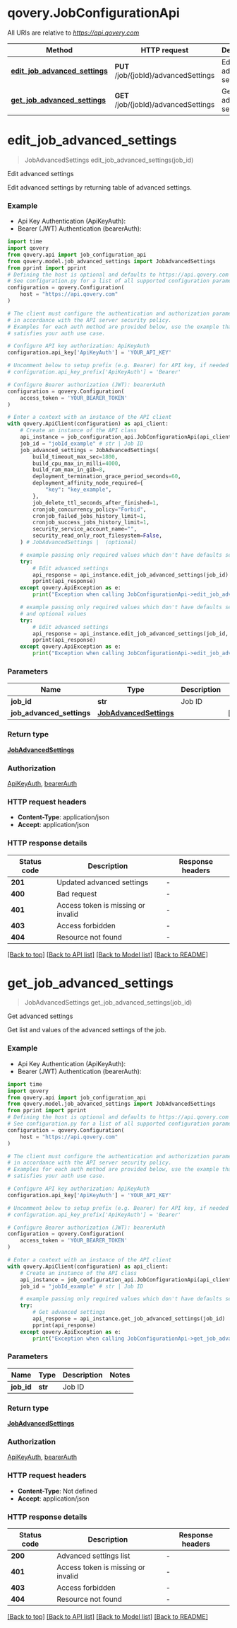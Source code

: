 # qovery.JobConfigurationApi

All URIs are relative to *https://api.qovery.com*

Method | HTTP request | Description
------------- | ------------- | -------------
[**edit_job_advanced_settings**](JobConfigurationApi.md#edit_job_advanced_settings) | **PUT** /job/{jobId}/advancedSettings | Edit advanced settings
[**get_job_advanced_settings**](JobConfigurationApi.md#get_job_advanced_settings) | **GET** /job/{jobId}/advancedSettings | Get advanced settings


# **edit_job_advanced_settings**
> JobAdvancedSettings edit_job_advanced_settings(job_id)

Edit advanced settings

Edit advanced settings by returning table of advanced settings.

### Example

* Api Key Authentication (ApiKeyAuth):
* Bearer (JWT) Authentication (bearerAuth):

```python
import time
import qovery
from qovery.api import job_configuration_api
from qovery.model.job_advanced_settings import JobAdvancedSettings
from pprint import pprint
# Defining the host is optional and defaults to https://api.qovery.com
# See configuration.py for a list of all supported configuration parameters.
configuration = qovery.Configuration(
    host = "https://api.qovery.com"
)

# The client must configure the authentication and authorization parameters
# in accordance with the API server security policy.
# Examples for each auth method are provided below, use the example that
# satisfies your auth use case.

# Configure API key authorization: ApiKeyAuth
configuration.api_key['ApiKeyAuth'] = 'YOUR_API_KEY'

# Uncomment below to setup prefix (e.g. Bearer) for API key, if needed
# configuration.api_key_prefix['ApiKeyAuth'] = 'Bearer'

# Configure Bearer authorization (JWT): bearerAuth
configuration = qovery.Configuration(
    access_token = 'YOUR_BEARER_TOKEN'
)

# Enter a context with an instance of the API client
with qovery.ApiClient(configuration) as api_client:
    # Create an instance of the API class
    api_instance = job_configuration_api.JobConfigurationApi(api_client)
    job_id = "jobId_example" # str | Job ID
    job_advanced_settings = JobAdvancedSettings(
        build_timeout_max_sec=1800,
        build_cpu_max_in_milli=4000,
        build_ram_max_in_gib=8,
        deployment_termination_grace_period_seconds=60,
        deployment_affinity_node_required={
            "key": "key_example",
        },
        job_delete_ttl_seconds_after_finished=1,
        cronjob_concurrency_policy="Forbid",
        cronjob_failed_jobs_history_limit=1,
        cronjob_success_jobs_history_limit=1,
        security_service_account_name="",
        security_read_only_root_filesystem=False,
    ) # JobAdvancedSettings |  (optional)

    # example passing only required values which don't have defaults set
    try:
        # Edit advanced settings
        api_response = api_instance.edit_job_advanced_settings(job_id)
        pprint(api_response)
    except qovery.ApiException as e:
        print("Exception when calling JobConfigurationApi->edit_job_advanced_settings: %s\n" % e)

    # example passing only required values which don't have defaults set
    # and optional values
    try:
        # Edit advanced settings
        api_response = api_instance.edit_job_advanced_settings(job_id, job_advanced_settings=job_advanced_settings)
        pprint(api_response)
    except qovery.ApiException as e:
        print("Exception when calling JobConfigurationApi->edit_job_advanced_settings: %s\n" % e)
```


### Parameters

Name | Type | Description  | Notes
------------- | ------------- | ------------- | -------------
 **job_id** | **str**| Job ID |
 **job_advanced_settings** | [**JobAdvancedSettings**](JobAdvancedSettings.md)|  | [optional]

### Return type

[**JobAdvancedSettings**](JobAdvancedSettings.md)

### Authorization

[ApiKeyAuth](../README.md#ApiKeyAuth), [bearerAuth](../README.md#bearerAuth)

### HTTP request headers

 - **Content-Type**: application/json
 - **Accept**: application/json


### HTTP response details

| Status code | Description | Response headers |
|-------------|-------------|------------------|
**201** | Updated advanced settings |  -  |
**400** | Bad request |  -  |
**401** | Access token is missing or invalid |  -  |
**403** | Access forbidden |  -  |
**404** | Resource not found |  -  |

[[Back to top]](#) [[Back to API list]](../README.md#documentation-for-api-endpoints) [[Back to Model list]](../README.md#documentation-for-models) [[Back to README]](../README.md)

# **get_job_advanced_settings**
> JobAdvancedSettings get_job_advanced_settings(job_id)

Get advanced settings

Get list and values of the advanced settings of the job.

### Example

* Api Key Authentication (ApiKeyAuth):
* Bearer (JWT) Authentication (bearerAuth):

```python
import time
import qovery
from qovery.api import job_configuration_api
from qovery.model.job_advanced_settings import JobAdvancedSettings
from pprint import pprint
# Defining the host is optional and defaults to https://api.qovery.com
# See configuration.py for a list of all supported configuration parameters.
configuration = qovery.Configuration(
    host = "https://api.qovery.com"
)

# The client must configure the authentication and authorization parameters
# in accordance with the API server security policy.
# Examples for each auth method are provided below, use the example that
# satisfies your auth use case.

# Configure API key authorization: ApiKeyAuth
configuration.api_key['ApiKeyAuth'] = 'YOUR_API_KEY'

# Uncomment below to setup prefix (e.g. Bearer) for API key, if needed
# configuration.api_key_prefix['ApiKeyAuth'] = 'Bearer'

# Configure Bearer authorization (JWT): bearerAuth
configuration = qovery.Configuration(
    access_token = 'YOUR_BEARER_TOKEN'
)

# Enter a context with an instance of the API client
with qovery.ApiClient(configuration) as api_client:
    # Create an instance of the API class
    api_instance = job_configuration_api.JobConfigurationApi(api_client)
    job_id = "jobId_example" # str | Job ID

    # example passing only required values which don't have defaults set
    try:
        # Get advanced settings
        api_response = api_instance.get_job_advanced_settings(job_id)
        pprint(api_response)
    except qovery.ApiException as e:
        print("Exception when calling JobConfigurationApi->get_job_advanced_settings: %s\n" % e)
```


### Parameters

Name | Type | Description  | Notes
------------- | ------------- | ------------- | -------------
 **job_id** | **str**| Job ID |

### Return type

[**JobAdvancedSettings**](JobAdvancedSettings.md)

### Authorization

[ApiKeyAuth](../README.md#ApiKeyAuth), [bearerAuth](../README.md#bearerAuth)

### HTTP request headers

 - **Content-Type**: Not defined
 - **Accept**: application/json


### HTTP response details

| Status code | Description | Response headers |
|-------------|-------------|------------------|
**200** | Advanced settings list |  -  |
**401** | Access token is missing or invalid |  -  |
**403** | Access forbidden |  -  |
**404** | Resource not found |  -  |

[[Back to top]](#) [[Back to API list]](../README.md#documentation-for-api-endpoints) [[Back to Model list]](../README.md#documentation-for-models) [[Back to README]](../README.md)

